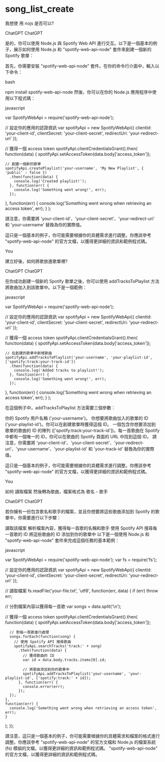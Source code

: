# song_list_create

我想使 用 nojs 是否可以?

ChatGPT
ChatGPT

是的，你可以使用 Node.js 與 Spotify Web API 進行交互。以下是一個基本的例子，展示如何使用 Node.js 和 "spotify-web-api-node" 套件來創建一個新的 Spotify 歌單：

首先，你需要安裝 "spotify-web-api-node" 套件。在你的命令行介面中，輸入以下命令：

bash

npm install spotify-web-api-node
然後，你可以在你的 Node.js 應用程序中使用以下程式碼：

javascript

var SpotifyWebApi = require('spotify-web-api-node');

// 設定你的應用的認證資訊
var spotifyApi = new SpotifyWebApi({
  clientId: 'your-client-id',
  clientSecret: 'your-client-secret',
  redirectUri: 'your-redirect-uri'
});

// 獲得一個 access token
spotifyApi.clientCredentialsGrant().then(
  function(data) {
    spotifyApi.setAccessToken(data.body['access_token']);

    // 創建一個新的歌單
    spotifyApi.createPlaylist('your-username', 'My New Playlist', { 'public' : false })
      .then(function(data) {
        console.log('Created playlist!');
      }, function(err) {
        console.log('Something went wrong!', err);
      });
  },
  function(err) {
    console.log('Something went wrong when retrieving an access token', err);
  }
);

請注意，你需要將 'your-client-id'、'your-client-secret'、'your-redirect-uri' 和 'your-username' 替換為你的實際值。

這只是一個基本的例子，你可能需要根據你的具體需求進行調整。你應該參考 "spotify-web-api-node" 的官方文檔，以獲得更詳細的資訊和範例程式碼。

You

建立好後，如何將歌放進歌單裡?

ChatGPT
ChatGPT

在你成功創建一個新的 Spotify 歌單之後，你可以使用 addTracksToPlaylist 方法將歌曲加入到該歌單中。以下是一個範例：

javascript

var SpotifyWebApi = require('spotify-web-api-node');

// 設定你的應用的認證資訊
var spotifyApi = new SpotifyWebApi({
  clientId: 'your-client-id',
  clientSecret: 'your-client-secret',
  redirectUri: 'your-redirect-uri'
});

// 獲得一個 access token
spotifyApi.clientCredentialsGrant().then(
  function(data) {
    spotifyApi.setAccessToken(data.body['access_token']);

    // 在創建的歌單中新增歌曲
    spotifyApi.addTracksToPlaylist('your-username', 'your-playlist-id', ['spotify:track:your-track-id'])
      .then(function(data) {
        console.log('Added tracks to playlist!');
      }, function(err) {
        console.log('Something went wrong!', err);
      });
  },
  function(err) {
    console.log('Something went wrong when retrieving an access token', err);
  }
);

在這個例子中，addTracksToPlaylist 方法需要三個參數：

你的 Spotify 用戶名稱 ('your-username')。
你想要將歌曲加入的歌單的 ID ('your-playlist-id')。你可以在創建歌單時獲得這個 ID。
一個包含你想要添加到歌單的歌曲的 ID 的陣列 (['spotify:track:your-track-id'])。每一首歌曲在 Spotify 中都有一個唯一的 ID，你可以在歌曲的 Spotify 頁面的 URL 中找到這個 ID。
請注意，你需要將 'your-client-id'、'your-client-secret'、'your-redirect-uri'、'your-username'、'your-playlist-id' 和 'your-track-id' 替換為你的實際值。

這只是一個基本的例子，你可能需要根據你的具體需求進行調整。你應該參考 "spotify-web-api-node" 的官方文檔，以獲得更詳細的資訊和範例程式碼。

You

如何 讀取檔案 然後轉為歌曲，檔案格式為 歌名 - 歌手

ChatGPT
ChatGPT

若你擁有一份包含歌名和歌手的檔案，並且你想要將這些歌曲添加到 Spotify 的歌單中，你需要進行以下步驟：

讀取該檔案
解析檔案內容，獲得每一首歌的名稱和歌手
使用 Spotify API 搜尋每一首歌的 ID
將這些歌曲的 ID 添加到你的歌單中
以下是一個使用 Node.js 和 "spotify-web-api-node" 套件來完成這個任務的基本範例：

javascript

var SpotifyWebApi = require('spotify-web-api-node');
var fs = require('fs');

// 設定你的應用的認證資訊
var spotifyApi = new SpotifyWebApi({
  clientId: 'your-client-id',
  clientSecret: 'your-client-secret',
  redirectUri: 'your-redirect-uri'
});

// 讀取檔案
fs.readFile('your-file.txt', 'utf8', function(err, data) {
  if (err) throw err;

  // 分割檔案內容以獲得每一首歌
  var songs = data.split('\n');

  // 獲得一個 access token
  spotifyApi.clientCredentialsGrant().then(
    function(data) {
      spotifyApi.setAccessToken(data.body['access_token']);

      // 對每一首歌進行處理
      songs.forEach(function(song) {
        // 使用 Spotify API 搜尋歌曲
        spotifyApi.searchTracks('track:' + song)
          .then(function(data) {
            // 獲得歌曲的 ID
            var id = data.body.tracks.items[0].id;

            // 將歌曲添加到你的歌單中
            spotifyApi.addTracksToPlaylist('your-username', 'your-playlist-id', ['spotify:track:' + id]);
          }, function(err) {
            console.error(err);
          });
      });
    },
    function(err) {
      console.log('Something went wrong when retrieving an access token', err);
    }
  );
});

請注意，這只是一個基本的例子，你可能需要根據你的具體需求和檔案的格式進行調整。你應該參考 "spotify-web-api-node" 的官方文檔和 Node.js 的檔案系統 (fs) 模組的文檔，以獲得更詳細的資訊和範例程式碼。 "spotify-web-api-node" 的官方文檔，以獲得更詳細的資訊和範例程式碼。
